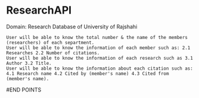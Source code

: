 # ResearchAPI
Domain: Research Database of University of Rajshahi

    User will be able to know the total number & the name of the members (researchers) of each separtment.
    User will be able to know the information of each member such as: 2.1 Researches 2.2 Number of citations.
    User will be able to know the information of each research such as 3.1 Author 3.2 Title.
    User will be able to know the information about each citation such as: 4.1 Research name 4.2 Cited by (member's name) 4.3 Cited from (member's name).

#END POINTS
